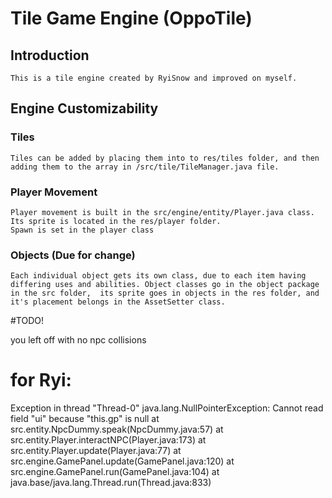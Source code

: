 # Tile Game Engine (OppoTile)


## Introduction
    This is a tile engine created by RyiSnow and improved on myself.

## Engine Customizability

### Tiles
    Tiles can be added by placing them into to res/tiles folder, and then adding them to the array in /src/tile/TileManager.java file.

### Player Movement
    Player movement is built in the src/engine/entity/Player.java class. Its sprite is located in the res/player folder.
    Spawn is set in the player class

### Objects (Due for change)
    Each individual object gets its own class, due to each item having differing uses and abilities. Object classes go in the object package in the src folder,  its sprite goes in objects in the res folder, and it's placement belongs in the AssetSetter class.


#TODO!

you left off with no npc collisions


# for Ryi:

Exception in thread "Thread-0" java.lang.NullPointerException: Cannot read field "ui" because "this.gp" is null
        at src.entity.NpcDummy.speak(NpcDummy.java:57)
        at src.entity.Player.interactNPC(Player.java:173)
        at src.entity.Player.update(Player.java:77)
        at src.engine.GamePanel.update(GamePanel.java:120)
        at src.engine.GamePanel.run(GamePanel.java:104)
        at java.base/java.lang.Thread.run(Thread.java:833)
